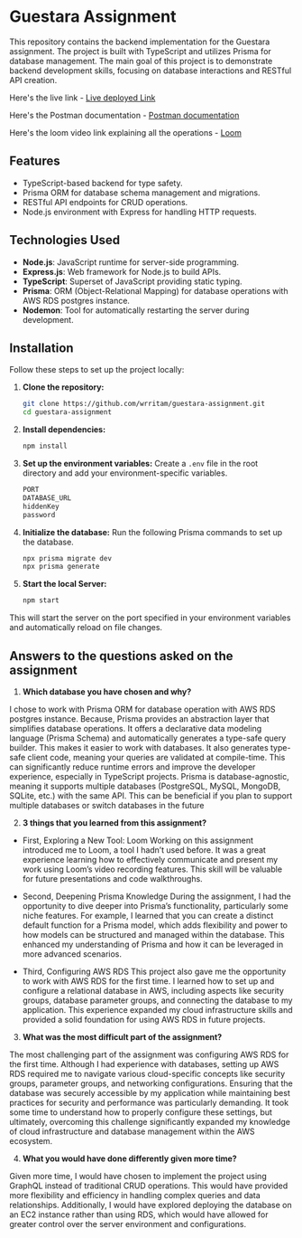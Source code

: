 # Guestara Assignment

This repository contains the backend implementation for the Guestara assignment. The project is built with TypeScript and utilizes Prisma for database management. The main goal of this project is to demonstrate backend development skills, focusing on database interactions and RESTful API creation.

Here's the live link - [Live deployed Link](https://guestara-assignment-8b02.onrender.com/)

Here's the Postman documentation - [Postman documentation](https://documenter.getpostman.com/view/21414570/2sAXjDfFrt)

Here's the loom video link explaining all the operations - [Loom](https://www.loom.com/share/c71f6dc8989c4eddac7b9a4ae798209b?sid=84af5cd8-739e-4fd0-9f14-c39c19428644)


## Features

- TypeScript-based backend for type safety.
- Prisma ORM for database schema management and migrations.
- RESTful API endpoints for CRUD operations.
- Node.js environment with Express for handling HTTP requests.

## Technologies Used

- **Node.js**: JavaScript runtime for server-side programming.
- **Express.js**: Web framework for Node.js to build APIs.
- **TypeScript**: Superset of JavaScript providing static typing.
- **Prisma**: ORM (Object-Relational Mapping) for database operations with AWS RDS postgres instance.
- **Nodemon**: Tool for automatically restarting the server during development.

## Installation

Follow these steps to set up the project locally:

1. **Clone the repository:**

   ```bash
   git clone https://github.com/wrritam/guestara-assignment.git
   cd guestara-assignment
   ```

2. **Install dependencies:**

   ```bash
   npm install
   ```

3. **Set up the environment variables:**
   Create a `.env` file in the root directory and add your environment-specific variables.
   ```bash
   PORT
   DATABASE_URL
   hiddenKey
   password

5. **Initialize the database:**
   Run the following Prisma commands to set up the database.
   ```bash
   npx prisma migrate dev
   npx prisma generate
   ```

6. **Start the local Server:**
   ```bash
   npm start

This will start the server on the port specified in your environment variables and automatically reload on file changes.

## Answers to the questions asked on the assignment

1. **Which database you have chosen and why?**
   
I chose to work with Prisma ORM for database operation with AWS RDS postgres instance. Because, Prisma provides an abstraction layer that simplifies database operations. It offers a declarative data modeling language (Prisma Schema) and automatically generates a type-safe query builder. This makes it easier to work with databases.
It also generates type-safe client code, meaning your queries are validated at compile-time. This can significantly reduce runtime errors and improve the developer experience, especially in TypeScript projects. Prisma is database-agnostic, meaning it supports multiple databases (PostgreSQL, MySQL, MongoDB, SQLite, etc.) with the same API. This can be beneficial if you plan to support multiple databases or switch databases in the future

2. **3 things that you learned from this assignment?**

- First, Exploring a New Tool: Loom
Working on this assignment introduced me to Loom, a tool I hadn’t used before. It was a great experience learning how to effectively communicate and present my work using Loom’s video recording features. This skill will be valuable for future presentations and code walkthroughs.

- Second, Deepening Prisma Knowledge
During the assignment, I had the opportunity to dive deeper into Prisma’s functionality, particularly some niche features. For example, I learned that you can create a distinct default function for a Prisma model, which adds flexibility and power to how models can be structured and managed within the database. This enhanced my understanding of Prisma and how it can be leveraged in more advanced scenarios.

- Third, Configuring AWS RDS
This project also gave me the opportunity to work with AWS RDS for the first time. I learned how to set up and configure a relational database in AWS, including aspects like security groups, database parameter groups, and connecting the database to my application. This experience expanded my cloud infrastructure skills and provided a solid foundation for using AWS RDS in future projects.

3. **What was the most difficult part of the assignment?**

The most challenging part of the assignment was configuring AWS RDS for the first time. Although I had experience with databases, setting up AWS RDS required me to navigate various cloud-specific concepts like security groups, parameter groups, and networking configurations. Ensuring that the database was securely accessible by my application while maintaining best practices for security and performance was particularly demanding. It took some time to understand how to properly configure these settings, but ultimately, overcoming this challenge significantly expanded my knowledge of cloud infrastructure and database management within the AWS ecosystem.

4. **What you would have done differently given more time?**

Given more time, I would have chosen to implement the project using GraphQL instead of traditional CRUD operations. This would have provided more flexibility and efficiency in handling complex queries and data relationships. Additionally, I would have explored deploying the database on an EC2 instance rather than using RDS, which would have allowed for greater control over the server environment and configurations.
 
